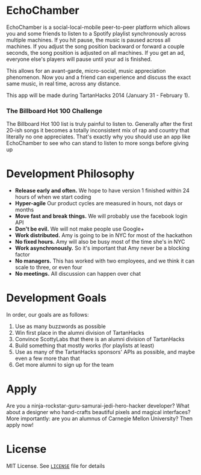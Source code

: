 EchoChamber
===========

EchoChamber is a social-local-mobile peer-to-peer platform which allows you and some friends to listen to a Spotify playlist synchronously across multiple machines.  If you hit pause, the music is paused across all machines.  If you adjust the song position backward or forward a couple seconds, the song position is adjusted on all machines.  If you get an ad, everyone else's players will pause until your ad is finished.

This allows for an avant-garde, micro-social, music appreciation phenomenon.  Now you and a friend can experience and discuss the exact same music, in real time, across any distance.

This app will be made during TartanHacks 2014 (January 31 - February 1).

### The Billboard Hot 100 Challenge

The Billboard Hot 100 list is truly painful to listen to.  Generally after the first 20-ish songs it becomes a totally inconsistent mix of rap and country that literally no one appreciates.  That's exactly why you should use an app like EchoChamber to see who can stand to listen to more songs before giving up

Development Philosophy
======================

* **Release early and often.**  We hope to have version 1 finished within 24 hours of when we start coding
* **Hyper-agile** Our product cycles are measured in hours, not days or months
* **Move fast and break things.** We will probably use the facebook login API
* **Don't be evil.** We will not make people use Google+
* **Work distributed.** Amy is going to be in NYC for most of the hackathon
* **No fixed hours.** Amy will also be busy most of the time she's in NYC
* **Work asynchronously.** So it's important that Amy never be a blocking factor
* **No managers.** This has worked with two employees, and we think it can scale to three, or even four
* **No meetings.** All discussion can happen over chat

Development Goals
=================

In order, our goals are as follows:

1. Use as many buzzwords as possible
2. Win first place in the alumni division of TartanHacks
3. Convince ScottyLabs that there is an alumni division of TartanHacks
4. Build something that mostly works (for playlists at least)
5. Use as many of the TartanHacks sponsors' APIs as possible, and maybe even a few more than that
6. Get more alumni to sign up for the team

Apply
=====

Are you a ninja-rockstar-guru-samurai-jedi-hero-hacker developer?  What about a designer who hand-crafts beautiful pixels and magical interfaces?  More importantly: are you an alumnus of Carnegie Mellon University?  Then apply now!

License
=======
MIT License.  See [`LICENSE`](LICENSE) file for details

